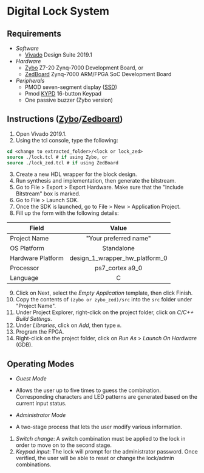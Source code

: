 # Digital Lock System

## Requirements
* _Software_
  * [Vivado] Design Suite 2019.1
* _Hardware_
  * [Zybo] Z7-20 Zynq-7000 Development Board, or
  * [ZedBoard] Zynq-7000 ARM/FPGA SoC Development Board
* _Peripherals_
  * PMOD seven-segment display ([SSD])
  * Pmod [KYPD] 16-button Keypad
  * One passive buzzer (Zybo version)
  
## Instructions ([Zybo][1]/[Zedboard][2])
1. Open Vivado 2019.1.
2. Using the tcl console, type the following:
```tcl
cd <change to extracted_folder>/<lock or lock_zed>
source ./lock.tcl # if using Zybo, or
source ./lock_zed.tcl # if using ZedBoard
```
3. Create a new HDL wrapper for the block design.
4. Run synthesis and implementation, then generate the bitstream.
5. Go to File &gt; Export &gt; Export Hardware. Make sure that the "Include Bitstream" box is marked.
6. Go to File &gt; Launch SDK.
7. Once the SDK is launched, go to File &gt; New &gt; Application Project.
8. Fill up the form with the following details:

Field | Value
--- | :---:
Project Name | "Your preferred name"
OS Platform | Standalone
Hardware Platform | design_1_wrapper_hw_platform_0 
Processor | ps7_cortex a9_0
Language | C

9. Click on Next, select the _Empty_ _Application_ template, then click Finish.
10. Copy the contents of `(zybo or zybo_zed)/src` into the `src` folder under "Project Name". 
11. Under Project Explorer, right-click on the project folder, click on _C/C++_ _Build_ _Settings_.
12. Under _Libraries_, click on *Add*, then type `m`.
13. Program the FPGA.
14. Right-click on the project folder, click on _Run_ _As_ &gt; _Launch_ _On_ _Hardware_ (GDB).

## Operating Modes
* _Guest_ _Mode_  
- Allows the user up to five times to guess the combination. Corresponding characters and LED patterns are generated based on the current input status.
* _Administrator_ _Mode_  
- A two-stage process that lets the user modify various information.
1. *Switch* *change*: A switch combination must be applied to the lock in order to move on to the second stage. 
2. *Keypad* *input*: The lock will prompt for the administrator password. Once verified, the user will be able to reset or change the lock/admin combinations.


[Vivado]:
https://www.xilinx.com/support/download/index.html/content/xilinx/en/downloadNav/vivado-design-tools/archive.html
[Zybo]:
https://digilent.com/shop/zybo-z7-zynq-7000-arm-fpga-soc-development-board/
[ZedBoard]:
https://digilent.com/shop/zedboard-zynq-7000-arm-fpga-soc-development-board/
[SSD]:
https://digilent.com/reference/pmod/pmodssd/start
[KYPD]:
https://digilent.com/shop/pmod-kypd-16-button-keypad/
[1]:
https://www.google.com
[2]:
https://www.yahoo.com

